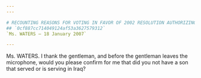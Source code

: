 ```yaml
---
---

# RECOUNTING REASONS FOR VOTING IN FAVOR OF 2002 RESOLUTION AUTHORIZING  USE OF MILITARY FORCE IN IRAQ
## `0cf887cc714049124af53a3627579312`
`Ms. WATERS — 18 January 2007`

---
```



Ms. WATERS. I thank the gentleman, and before the gentleman leaves 
the microphone, would you please confirm for me that did you not have a 
son that served or is serving in Iraq?
